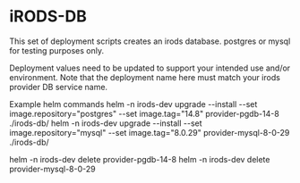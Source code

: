 <!--
BSD 3-Clause All rights reserved.

SPDX-License-Identifier: BSD 3-Clause
-->

# iRODS-DB
This set of deployment scripts creates an irods database. postgres or mysql for testing purposes only.

Deployment values need to be updated to support your intended use and/or environment. Note that the deployment name here must
match your irods provider DB service name.


Example helm commands
helm -n irods-dev upgrade --install --set image.repository="postgres" --set image.tag="14.8" provider-pgdb-14-8 ./irods-db/
helm -n irods-dev upgrade --install --set image.repository="mysql" --set image.tag="8.0.29" provider-mysql-8-0-29 ./irods-db/

helm -n irods-dev delete provider-pgdb-14-8
helm -n irods-dev delete provider-mysql-8-0-29